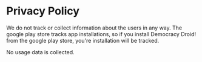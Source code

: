 # Privacy Policy

We do not track or collect information about the users in any way. The google play store tracks app installations, so if you install Democracy Droid! from the google play store, you're installation will be tracked.

No usage data is collected.